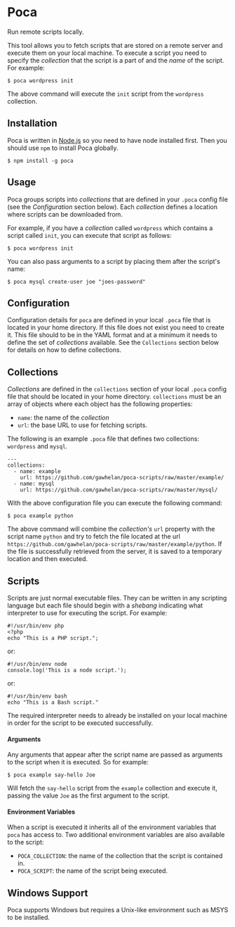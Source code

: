 Poca
====

Run remote scripts locally.

This tool allows you to fetch scripts that are stored on a remote
server and execute them on your local machine. To execute a script
you need to specify the *collection* that the script is a part of and
the *name* of the script. For example:

    $ poca wordpress init

The above command will execute the `init` script from the `wordpress`
collection.

## Installation

Poca is written in [Node.js](https://nodejs.org/) so you need to
have node installed first. Then you should use `npm` to install Poca
globally.

    $ npm install -g poca


## Usage

Poca groups scripts into *collections* that are defined in your
`.poca` config file (see the *Configuration* section below). Each
*collection* defines a location where scripts can be downloaded from.

For example, if you have a *collection* called `wordpress` which
contains a script called `init`, you can execute that script as
follows:

    $ poca wordpress init

You can also pass arguments to a script by placing them after the
script's name:

    $ poca mysql create-user joe "joes-password"

## Configuration

Configuration details for `poca` are defined in your local `.poca`
file that is located in your home directory. If this file does not
exist you need to create it. This file should to be in the YAML
format and at a minimum it needs to define the set of *collections*
available. See the `Collections` section below for details on how to
define collections.


## Collections

*Collections* are defined in the `collections` section of your local
`.poca` config file that should be located in your home directory.
`collections` must be an array of objects where each object has the
following properties:

  - `name`: the name of the *collection*
  - `url`: the base URL to use for fetching scripts.

The following is an example `.poca` file that defines two
collections: `wordpress` and `mysql`.

    ---
    collections:
      - name: example
        url: https://github.com/gawhelan/poca-scripts/raw/master/example/
      - name: mysql
        url: https://github.com/gawhelan/poca-scripts/raw/master/mysql/

With the above configuration file you can execute the following
command:

    $ poca example python

The above command will combine the *collection's* `url` property with
the script name `python` and try to fetch the file located at the
url `https://github.com/gawhelan/poca-scripts/raw/master/example/python`.
If the file is successfully retrieved from the server, it is saved
to a temporary location and then executed.


## Scripts

Scripts are just normal executable files. They can be written in
any scripting language but each file should begin with a *shebang*
indicating what interpreter to use for executing the script. For
example:

    #!/usr/bin/env php
    <?php
    echo "This is a PHP script.";

or:

    #!/usr/bin/env node
    console.log('This is a node script.');

or:

    #!/usr/bin/env bash
    echo "This is a Bash script."

The required interpreter needs to already be installed on your local
machine in order for the script to be executed successfully.

#### Arguments

Any arguments that appear after the script name are passed as
arguments to the script when it is executed. So for example:

    $ poca example say-hello Joe

Will fetch the `say-hello` script from the `example` collection and
execute it, passing the value `Joe` as the first argument to the
script.

#### Environment Variables

When a script is executed it inherits all of the environment
variables that `poca` has access to. Two additional environment
variables are also available to the script:

  - `POCA_COLLECTION`: the name of the collection that the script is
                    contained in.
  - `POCA_SCRIPT`: the name of the script being executed.

## Windows Support

Poca supports Windows but requires a Unix-like environment such as
MSYS to be installed.
